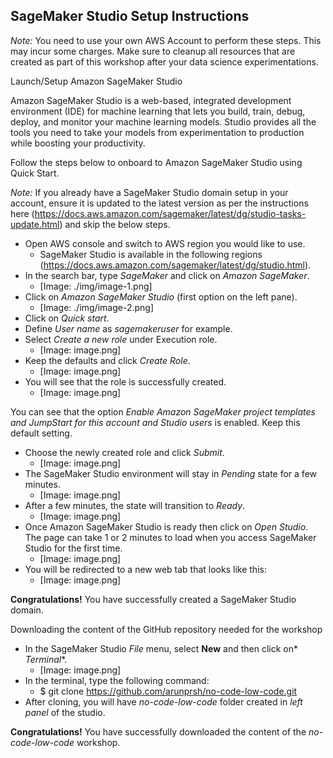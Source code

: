 ## SageMaker Studio Setup Instructions 

*Note:* You need to use your own AWS Account to perform these steps. This may incur some charges. Make sure to cleanup all resources that are created as part of this workshop after your data science experimentations.

Launch/Setup Amazon SageMaker Studio

Amazon SageMaker Studio is a web-based, integrated development environment (IDE) for machine learning that lets you build, train, debug, deploy, and monitor your machine learning models. Studio provides all the tools you need to take your models from experimentation to production while boosting your productivity.

Follow the steps below to onboard to Amazon SageMaker Studio using Quick Start. 

*Note:* If you already have a SageMaker Studio domain setup in your account, ensure it is updated to the latest version as per the instructions here (https://docs.aws.amazon.com/sagemaker/latest/dg/studio-tasks-update.html) and skip the below steps.

* Open AWS console and switch to AWS region you  would like to use.
    * SageMaker Studio is available in the following regions (https://docs.aws.amazon.com/sagemaker/latest/dg/studio.html).
* In the search bar, type *SageMaker* and  click on *Amazon SageMaker*.
    * [Image: ./img/image-1.png]
* Click on *Amazon SageMaker Studio* (first  option on the left pane).
    * [Image: ./img/image-2.png]
* Click on *Quick start*.
* Define *User name* as *sagemakeruser*  for example.
* Select *Create a new role* under  Execution role.
    * [Image: image.png]
* Keep the defaults and click *Create Role*.
    * [Image: image.png]
* You will see that the role is successfully  created.
    * [Image: image.png]

You can see that the option *Enable Amazon SageMaker project templates and JumpStart for this account and Studio users* is enabled. Keep this default setting.

* Choose the newly created role and click *Submit*.
    * [Image: image.png]
* The SageMaker Studio environment will stay in *Pending*  state for a few minutes.
    * [Image: image.png]
* After a few minutes, the state will transition  to *Ready*.
    * [Image: image.png]
* Once Amazon SageMaker Studio is ready then  click on *Open Studio*. The page can take 1 or 2 minutes to load when  you access SageMaker Studio for the first time.
    * [Image: image.png]
* You will be redirected to a new web tab that  looks like this:
    * [Image: image.png]

**Congratulations!** You have successfully created a SageMaker Studio domain.
 

Downloading the content of the GitHub repository needed for the workshop 

* In the SageMaker Studio *File*  menu, select **New** and then click on* *Terminal**.
    * [Image: image.png]
* In the terminal, type the following command:
    * $ git clone https://github.com/arunprsh/no-code-low-code.git
* After cloning, you will have *no-code-low-code* folder created in *left panel* of the  studio.

**Congratulations!** You have successfully downloaded the content of the *no-code-low-code* workshop.
